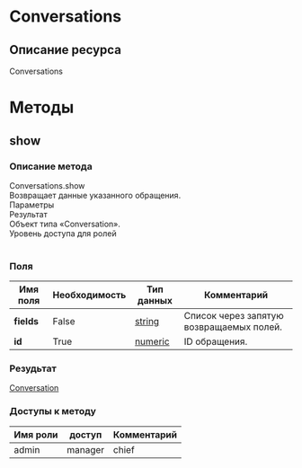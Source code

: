 
# Conversations

## Описание ресурса
Conversations<br/>
# Методы

## show

### Описание метода
Conversations.show<br/>Возвращает данные указанного обращения.<br/>Параметры<br/>Результат<br/>Объект типа «Conversation».<br/>Уровень доступа для ролей<br/><br/>
### Поля

| Имя поля | Необходимость | Тип данных | Комментарий |
|---|---|---|---|
|**fields**|False|[string](/docs/types/string.md)|Список через запятую возвращаемых полей.<br/>|
|**id**|True|[numeric](/docs/types/numeric.md)|ID обращения.<br/>|

### Резудьтат
[Conversation](/docs/types/Conversation.md)
### Доступы к методу

| Имя роли | доступ | Комментарий |
|---|---|---|
|admin|manager|chief|chief_partner|operator|None|admin_partner